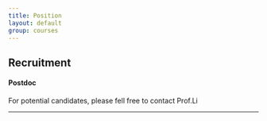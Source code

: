 ```yaml
---
title: Position 
layout: default
group: courses
---
```


## **Recruitment**

#### **Postdoc**
For potential candidates, please fell free to contact Prof.Li
<hr>

